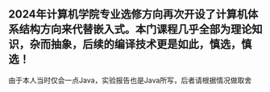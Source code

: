 ## 2024年计算机学院专业选修方向再次开设了计算机体系结构方向来代替嵌入式。本门课程几乎全部为理论知识，杂而抽象，后续的编译技术更是如此，慎选，慎选！

由于本人当时仅会一点Java，实验报告也是Java所写，后者请根据情况做取舍
